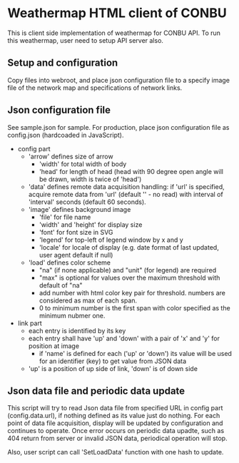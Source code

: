 Weathermap HTML client of CONBU
===============================

This is client side implementation of weathermap for CONBU API. 
To run this weathermap, user need to setup API server also.

Setup and configuration
-----------------------

Copy files into webroot, and place json configuration file to a specify image 
file of the network map and specifications of network links.

Json configuration file
-----------------------

See sample.json for sample. For production, place json configuration file as 
config.json (hardcoaded in JavaScript).

* config part
  * 'arrow' defines size of arrow
    * 'width' for total width of body
    * 'head' for length of head (head with 90 degree open angle will be drawn, width is twice of 'head')
  * 'data' defines remote data acquisition handling: if 'url' is specified, acquire remote data from 'url' (default '' - no read) with interval of 'interval' seconds (default 60 seconds).
  * 'image' defines background image
    * 'file' for file name
    * 'width' and 'height' for display size
    * 'font' for font size in SVG
    * 'legend' for top-left of legend window by x and y
    * 'locale' for locale of display (e.g. date format of last updated, user agent default if null)
  * 'load' defines color scheme
    * "na" (if none applicable) and "unit" (for legend) are required
    * "max" is optional for values over the maximum threshold with default of "na"
    * add number with html color key pair for threshold. numbers are considered as max of each span.
    * 0 to minimum number is the first span with color specified as the minimum nubmer one.
* link part
  * each entry is identified by its key
  * each entry shall have 'up' and 'down' with a pair of 'x' and 'y' for position at image
    * if 'name' is defined for each ('up' or 'down') its value will be used for an identifier (key) to get value from JSON data
  * 'up' is a position of up side of link, 'down' is of down side

Json data file and periodic data update
---------------------------------------

This script will try to read Json data file from specified URL in config 
part (config.data.url), if nothing defined as its value just do nothing.
For each point of data file acquisition, display will be updated by 
configuration and continues to operate. 
Once error occurs on periodic data upadte, such as 404 return from server 
or invalid JSON data, periodical operation will stop. 

Also, user script can call 'SetLoadData' function with one hash to update. 

